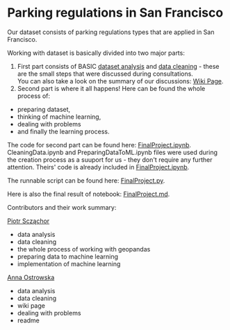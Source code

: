 # Parking regulations in San Francisco

Our dataset consists of parking regulations types that are applied in San Francisco. 

Working with dataset is basically divided into two major parts:
1. First part consists of BASIC [dataset analysis](https://github.com/PiotrSzczachor/Parking-regulations-in-San-Francisco---Data-Engineering-project/wiki/Data-analysis) and [data cleaning](https://github.com/PiotrSzczachor/Parking-regulations-in-San-Francisco---Data-Engineering-project/wiki/Cleaning-data---OSM) - these are the small steps that were discussed during consultations.<br>You can also take a look on the summary of our discussions: [Wiki Page](https://github.com/PiotrSzczachor/Parking-regulations-in-San-Francisco---Data-Engineering-project/wiki/Meetings-summary).
2. Second part is where it all happens! Here can be found the whole process of:
- preparing dataset, 
- thinking of machine learning, 
- dealing with problems 
- and finally the learning process. 

The code for second part can be found here: [FinalProject.ipynb](https://github.com/PiotrSzczachor/Parking-regulations-in-San-Francisco---Data-Engineering-project/blob/main/FinalProject.ipynb). 
<br>CleaningData.ipynb and PreparingDataToML.ipynb files were used during the creation process as a suuport for us - they don't require any further attention. Theirs' code is already included in [FinalProject.ipynb](https://github.com/PiotrSzczachor/Parking-regulations-in-San-Francisco---Data-Engineering-project/blob/main/FinalProject.ipynb).

The runnable script can be found here: [FinalProject.py](https://github.com/PiotrSzczachor/Parking-regulations-in-San-Francisco---Data-Engineering-project/blob/main/FinalProject.py).

Here is also the final result of notebook: [FinalProject.md](https://github.com/PiotrSzczachor/Parking-regulations-in-San-Francisco---Data-Engineering-project/blob/main/FinalProject.md).

Contributors and their work summary:

[Piotr Scząchor](https://github.com/PiotrSzczachor)
- data analysis
- data cleaning 
- the whole process of working with geopandas 
- preparing data to machine learning
- implementation of machine learning

[Anna Ostrowska](https://github.com/ostrowskaanna) 
- data analysis 
- data cleaning
- wiki page
- dealing with problems
- readme 
